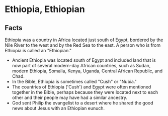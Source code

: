 # Ethiopia, Ethiopian

## Facts

Ethiopia was a country in Africa located just south of Egypt, bordered by the Nile River to the west and by the Red Sea to the east. A person who is from Ethiopia is called an "Ethiopian."

* Ancient Ethiopia was located south of Egypt and included land that is now part of several modern-day African countries, such as Sudan, modern Ethiopia, Somalia, Kenya, Uganda, Central African Republic, and Chad. 
* In the Bible, Ethiopia is sometimes called "Cush" or "Nubia."
* The countries of Ethiopia ('Cush') and Egypt were often mentioned together in the Bible, perhaps because they were located next to each other and their people may have had a similar ancestry.
* God sent Philip the evangelist to a desert where he shared the good news about Jesus with an Ethiopian eunuch.